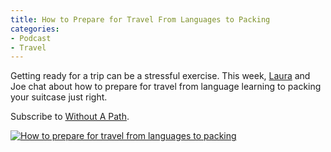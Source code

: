```yaml
---
title: How to Prepare for Travel From Languages to Packing
categories:
- Podcast
- Travel
---
```


Getting ready for a trip can be a stressful exercise. This week, [Laura](http://farflungtravels.com/) and Joe chat about how to prepare for travel from language learning to packing your suitcase just right.

Subscribe to [Without A Path](https://itunes.apple.com/us/podcast/without-a-path/id1037475413?l=es&mt=2).<!-- more -->

[![How to prepare for travel from languages to packing](https://withoutapath.com/wp-content/uploads/2016/05/How-to-prepare-for-travel-from-languages-to-packing-683x1024.png)](https://withoutapath.com/wp-content/uploads/2016/05/How-to-prepare-for-travel-from-languages-to-packing.png)
